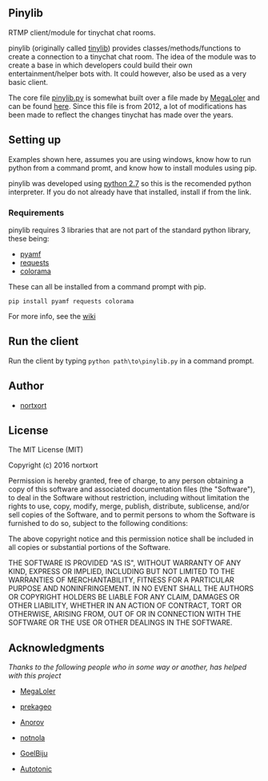 ## Pinylib

RTMP client/module for tinychat chat rooms.


pinylib (originally called [tinylib](https://github.com/nortxort/tinylib)) provides classes/methods/functions to create a connection to a tinychat chat room. The idea of the module was to create a base in which developers could build their own entertainment/helper bots with. It could however, also be used as a very basic client.

The core file [pinylib.py](https://github.com/nortxort/pinylib/blob/master/pinylib.py) is somewhat built over a file made by [MegaLoler](http://pastebin.com/u/MegaLoler "MegaLoler files on pastebin") and can be found [here](http://pastebin.com/0CYCisB5). Since this file is from 2012, a lot of modifications has been made to reflect the changes tinychat has made over the years. 

## Setting up

Examples shown here, assumes you are using windows, know how to run python from a command promt, and know how to install modules using pip.

pinylib was developed using [python 2.7](https://www.python.org/downloads/windows/ "python for windows") so this is the recomended python interpreter. If you do not already have that installed, install if from the link.

### Requirements

pinylib requires 3 libraries that are not part of the standard python library, these being:

* [pyamf](https://github.com/hydralabs/pyamf "pyamf")
* [requests](https://github.com/kennethreitz/requests "requests")
* [colorama](https://github.com/tartley/colorama "Colorama")

These can all be installed from a command prompt with pip.

`pip install pyamf requests colorama`


For more info, see the [wiki](https://github.com/nortxort/pinylib/wiki/Requirements)


## Run the client

Run the client by typing `python path\to\pinylib.py` in a command prompt.


## Author

* [nortxort](https://github.com/nortxort)

## License

The MIT License (MIT)

Copyright (c) 2016 nortxort

Permission is hereby granted, free of charge, to any person obtaining a copy of this software
and associated documentation files (the "Software"), to deal in the Software without restriction,
including without limitation the rights to use, copy, modify, merge, publish, distribute,
sublicense, and/or sell copies of the Software, and to permit persons to whom the Software
is furnished to do so, subject to the following conditions:

The above copyright notice and this permission notice
shall be included in all copies or substantial portions of the Software.

THE SOFTWARE IS PROVIDED "AS IS", WITHOUT WARRANTY OF ANY KIND, 
EXPRESS OR IMPLIED, INCLUDING BUT NOT LIMITED TO THE WARRANTIES OF MERCHANTABILITY, 
FITNESS FOR A PARTICULAR PURPOSE AND NONINFRINGEMENT. 
IN NO EVENT SHALL THE AUTHORS OR COPYRIGHT HOLDERS BE LIABLE FOR ANY CLAIM, 
DAMAGES OR OTHER LIABILITY, WHETHER IN AN ACTION OF CONTRACT, TORT OR OTHERWISE, 
ARISING FROM, OUT OF OR IN CONNECTION WITH THE SOFTWARE OR THE USE OR OTHER DEALINGS IN THE SOFTWARE.

## Acknowledgments
*Thanks to the following people who in some way or another, has helped with this project*

* [MegaLoler](http://pastebin.com/u/MegaLoler)

* [prekageo](https://github.com/prekageo/rtmp-python)

* [Anorov](https://github.com/Anorov/PySocks)

* [notnola](https://github.com/notnola)

* [GoelBiju](https://github.com/GoelBiju)

* [Autotonic](https://github.com/Autotonic)

